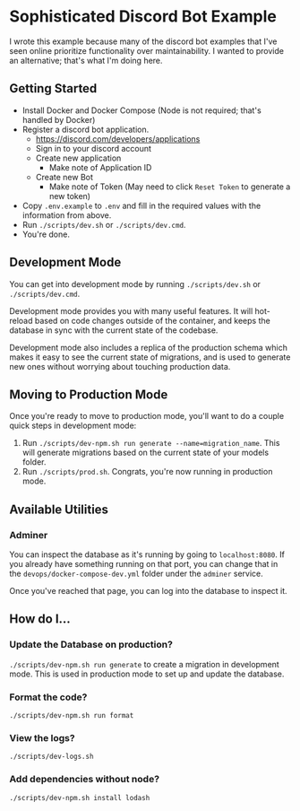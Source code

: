 # Sophisticated Discord Bot Example
I wrote this example because many of the discord bot examples that I've seen
online prioritize functionality over maintainability. I wanted to provide an
alternative; that's what I'm doing here.

## Getting Started
* Install Docker and Docker Compose (Node is not required; that's handled by
Docker)
* Register a discord bot application.
  * https://discord.com/developers/applications 
  * Sign in to your discord account
  * Create new application
    * Make note of Application ID
  * Create new Bot
    * Make note of Token (May need to click `Reset Token` to generate a new token)
* Copy `.env.example` to `.env` and fill in the required values with the information from above.
* Run `./scripts/dev.sh` or `./scripts/dev.cmd`.
* You're done.

## Development Mode
You can get into development mode by running `./scripts/dev.sh` or
`./scripts/dev.cmd`.

Development mode provides you with many useful features. It will hot-reload
based on code changes outside of the container, and keeps the database in
sync with the current state of the codebase.

Development mode also includes a replica of the production schema which makes
it easy to see the current state of migrations, and is used to generate new
ones without worrying about touching production data.

## Moving to Production Mode
Once you're ready to move to production mode, you'll want to do a couple quick
steps in development mode:

1. Run `./scripts/dev-npm.sh run generate --name=migration_name`. This will generate migrations based
on the current state of your models folder.
2. Run `./scripts/prod.sh`. Congrats, you're now running in production mode.

## Available Utilities

### Adminer
You can inspect the database as it's running by going to `localhost:8080`. If
you already have something running on that port, you can change that in the 
`devops/docker-compose-dev.yml` folder under the `adminer` service.

Once you've reached that page, you can log into the database to inspect it.

## How do I...

### Update the Database on production?
`./scripts/dev-npm.sh run generate` to create a migration in development mode.
This is used in production mode to set up and update the database.

### Format the code?
`./scripts/dev-npm.sh run format`

### View the logs?
`./scripts/dev-logs.sh`

### Add dependencies without node?
`./scripts/dev-npm.sh install lodash`
